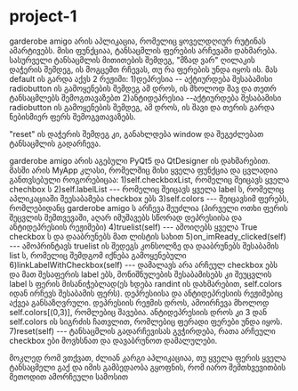 # project-1

  garderobe amigo არის აპლიკაცია, რომელიც ყოველდღიურ რუტინას ამარტივებს.
მისი ფუნქციაა, ტანსაცმლის ფერების არჩევაში დახმარება. სასურველი ტანსაცმლის მითითების შემდეგ,
"მზად ვარ" ღილაკის დაჭერის შემდეგ, ის მოგცემთ რჩევას, თუ რა ფერების უნდა იყოს ის. 
მას default ის გარდა აქვს 2 რეჟიმი:
1)დეპრესია -- აქტიურდება შესაბამისი radiobutton ის გამოყენების შემდეგ
ამ დროს, ის მხოლოდ შავ და თეთრ ტანსაცმლებს შემოგთავაზებთ 
2)ანტიდეპრესია --აქტიურდება შესაბამისი radiobutton ის გამოყენების შემდეგ,
ამ დროს, ის შავი და თერის გარდა ნებისმიერ ფერს შემოგვთავაზებს.

"reset" ის დაჭერის შემდეგ კი, განახლდება window და შეგეძლებათ ტანსაცმლის გადარჩევა.



  garderobe amigo არის აგებული PyQt5 და QtDesigner ის დახმარებით. 
მასში არის MyApp კლასი, რომელშიც მისი ყველა ფუნქცია და ცვლადია განთვსებული
როგორებიცაა:
1)self.checkboxList, რომელიც შეიცავს ყველა chechbox ს
2)self.labelList --- რომელიც შეიცავს ყველა label ს, რომელიც აპლიკაციაში შეესაბამება checkbox ებს
3)self.colors --- შეიცავსიმ ფერებს, რომლებიდანც garderobe amigo ს არჩევა შეუძლია
(პირველი ოთხი ფერის შეცვლის შემთვევაში, აღარ იმუშავებს სწორად დეპრესიისა და ანტიდეპრესიის 
რეჟიმები)
4)truelist(self) --- ამოიღებს ყველა True checkbox ს და დააბრუნებს მათ ლისტის სახით
5)on_imReady_clicked(self) --- ამოპრინტავს truelist ის შედეგს კონსოლზე და დააბრუნებს
შესაბამის list ს, რომელიც შემდგომ იქნება გამოყენებული
6)linkLabelWithCheckbox(self) --- დამალავს არა არჩეულ checkbox ებს და მათ შესაფერის label ებს,
მონიშნულების შესაბამისებს კი შეუცვლის label ს ფერის მისანიჭებლად(ეს ხდება randint ის 
დახმარებით, self.colors იდან ირჩევს შესაბამის ფერს). დეპრესიისა და ანტიდეპრესიის
რეჟიმებიც აქვეა განსაზღვრული. დეპრესიის რეჟმის დროს, ამოირჩევა მხოლოდ self.colors[(0,3)], 
რომლებიც შავებია. ანტიდეპრესიის დროს კი 3 დან self.colors ის სიგრძის ჩათვლით, რომლებიც 
ფერადი ფერები უნდა იყოს.
7)reset(self) --- ტანსაცმლის გადარჩევისას გვჭირდება, რათა არჩეული checkbox ები მოვხსნათ და 
დავაბრუნოთ დამალულები.


  მოკლედ რომ ვთქვათ, ძლიან კარგი აპლიკაციაა, თუ ყველა ფერის ყველა ტანსაცმელი გაქ
და იმის გამბედაობა გყოფნის, რომ იარო შემთხვევითბის მეთოდით ამორჩეული სამოსით
